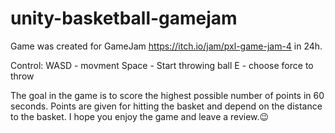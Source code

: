# unity-basketball-gamejam
Game was created for GameJam https://itch.io/jam/pxl-game-jam-4 in 24h.

Control:
WASD  - movment
Space - Start throwing ball
E     - choose force to throw 

The goal in the game is to score the highest possible number of points in 60 seconds. Points are given for hitting the basket and depend on the distance to the basket.
I hope you enjoy the game and leave a review.😉
